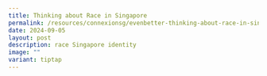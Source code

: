 ```yaml
---
title: Thinking about Race in Singapore
permalink: /resources/connexionsg/evenbetter-thinking-about-race-in-singapore/
date: 2024-09-05
layout: post
description: race Singapore identity
image: ""
variant: tiptap
---
```

